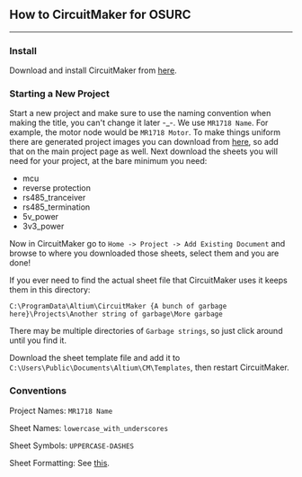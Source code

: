 ## How to CircuitMaker for OSURC
----

### Install
Download and install CircuitMaker from [here](https://workspace.circuitmaker.com/Account/SignUp).

### Starting a New Project 
Start a new project and make sure to use the naming convention when making the title, you can't change it later -_-. We use `MR1718 Name`. For example, the motor node would be `MR1718 Motor`. To make things uniform there are generated project images you can download from [here](https://drive.google.com/drive/folders/1vX37lvlG4ao4wY86Rg7hQaVi0l3jGEsV?usp=sharing), so add that on the main project page as well.
Next download the sheets you will need for your project, at the bare minimum you need:

* mcu
* reverse protection
* rs485_tranceiver
* rs485_termination
* 5v_power
* 3v3_power

Now in CircuitMaker go to `Home -> Project -> Add Existing Document` and browse to where you downloaded those sheets, select them and you are done!

If you ever need to find the actual sheet file that CircuitMaker uses it keeps them in this directory:

`C:\ProgramData\Altium\CircuitMaker {A bunch of garbage here}\Projects\Another string of garbage\More garbage`

There may be multiple directories of `Garbage strings`, so just click around until you find it.

Download the sheet template file and add it to `C:\Users\Public\Documents\Altium\CM\Templates`, then restart CircuitMaker.

### Conventions

Project Names: `MR1718 Name`

Sheet Names: `lowercase_with_underscores`

Sheet Symbols: `UPPERCASE-DASHES`

Sheet Formatting: See [this](https://github.com/OSURoboticsClub/Rover_2017_2018/blob/master/electrical/schematics/schematic-example.pdf).